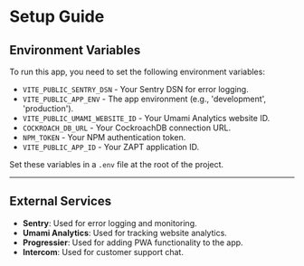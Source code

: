# Setup Guide

## Environment Variables

To run this app, you need to set the following environment variables:

- `VITE_PUBLIC_SENTRY_DSN` - Your Sentry DSN for error logging.
- `VITE_PUBLIC_APP_ENV` - The app environment (e.g., 'development', 'production').
- `VITE_PUBLIC_UMAMI_WEBSITE_ID` - Your Umami Analytics website ID.
- `COCKROACH_DB_URL` - Your CockroachDB connection URL.
- `NPM_TOKEN` - Your NPM authentication token.
- `VITE_PUBLIC_APP_ID` - Your ZAPT application ID.

Set these variables in a `.env` file at the root of the project.

---

## External Services

- **Sentry**: Used for error logging and monitoring.
- **Umami Analytics**: Used for tracking website analytics.
- **Progressier**: Used for adding PWA functionality to the app.
- **Intercom**: Used for customer support chat.